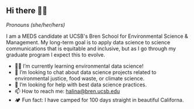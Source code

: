 ## Hi there 👋🏽

*Pronouns (she/her/hers)*

I am a MEDS candidate at UCSB's Bren School for Environmental Science & Management. My long-term goal is to apply data science to science communications that is equitable and inclusive, but as I go through my graduate program I expect this to evolve. 


- 🌱👾 I’m currently learning environmental data science!
- 💬 I’m looking to chat about data science projects related to environmental justice, food waste, or climate science.
- 🤔 I’m looking for help with best data science practices.
- 📫 How to reach me: halina@bren.ucsb.edu
- 🏕 Fun fact: I have camped for 100 days straight in beautiful Californa.
